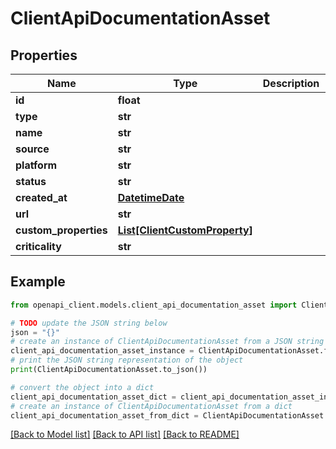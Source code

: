 # ClientApiDocumentationAsset


## Properties

Name | Type | Description | Notes
------------ | ------------- | ------------- | -------------
**id** | **float** |  | 
**type** | **str** |  | 
**name** | **str** |  | 
**source** | **str** |  | 
**platform** | **str** |  | 
**status** | **str** |  | 
**created_at** | [**DatetimeDate**](datetime.date.md) |  | 
**url** | **str** |  | 
**custom_properties** | [**List[ClientCustomProperty]**](ClientCustomProperty.md) |  | 
**criticality** | **str** |  | 

## Example

```python
from openapi_client.models.client_api_documentation_asset import ClientApiDocumentationAsset

# TODO update the JSON string below
json = "{}"
# create an instance of ClientApiDocumentationAsset from a JSON string
client_api_documentation_asset_instance = ClientApiDocumentationAsset.from_json(json)
# print the JSON string representation of the object
print(ClientApiDocumentationAsset.to_json())

# convert the object into a dict
client_api_documentation_asset_dict = client_api_documentation_asset_instance.to_dict()
# create an instance of ClientApiDocumentationAsset from a dict
client_api_documentation_asset_from_dict = ClientApiDocumentationAsset.from_dict(client_api_documentation_asset_dict)
```
[[Back to Model list]](../README.md#documentation-for-models) [[Back to API list]](../README.md#documentation-for-api-endpoints) [[Back to README]](../README.md)


